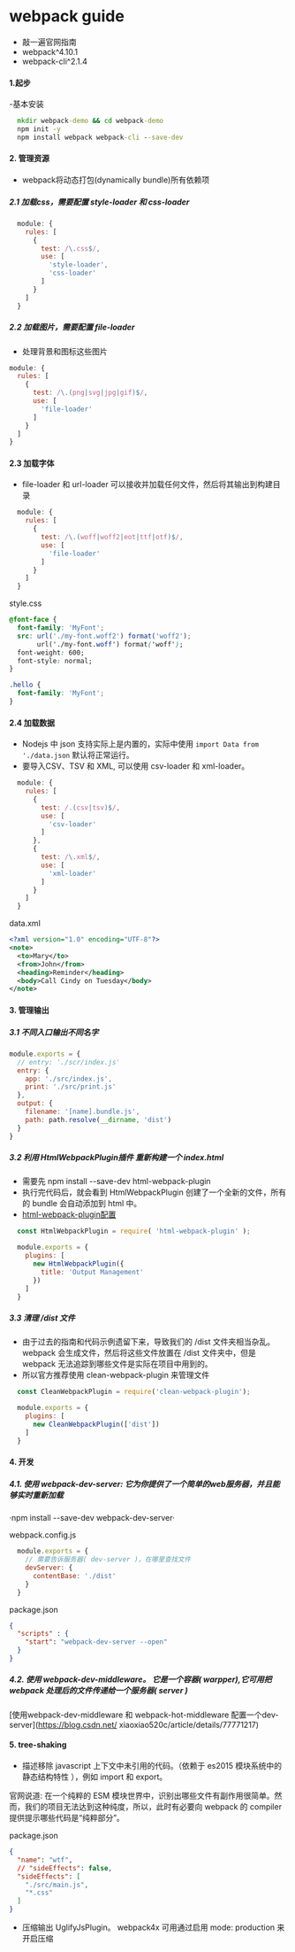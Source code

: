 # webpack guide 

- 敲一遍官网指南
- webpack^4.10.1
- webpack-cli^2.1.4

#### 1.起步

-基本安装
```cmd
  mkdir webpack-demo && cd webpack-demo
  npm init -y
  npm install webpack webpack-cli --save-dev
```

#### 2. 管理资源
- webpack将动态打包(dynamically bundle)所有依赖项

##### 2.1 加载css，需要配置 style-loader 和 css-loader
```javascript
  module: {
    rules: [
      {
        test: /\.css$/,
        use: [
          'style-loader',
          'css-loader'
        ]
      }
    ]
  }
```

##### 2.2 加载图片，需要配置 file-loader
- 处理背景和图标这些图片

```javascript
module: {
  rules: [
    {
      test: /\.(png|svg|jpg|gif)$/,
      use: [
        'file-loader'
      ]
    }
  ]
}
```

#### 2.3 加载字体
- file-loader 和 url-loader 可以接收并加载任何文件，然后将其输出到构建目录

```javascript
  module: {
    rules: [
      {
        test: /\.(woff|woff2|eot|ttf|otf)$/,
        use: [
          'file-loader'
        ]
      }
    ]
  }
```

style.css
```css
@font-face {
  font-family: 'MyFont';
  src: url('./my-font.woff2') format('woff2');
       url('./my-font.woff') format('woff');
  font-weight: 600;
  font-style: normal;
}

.hello {
  font-family: 'MyFont';
}
```

#### 2.4 加载数据 
- Nodejs 中 json 支持实际上是内置的，实际中使用 `import Data from './data.json` 默认将正常运行。
- 要导入CSV、TSV 和 XML, 可以使用 csv-loader 和 xml-loader。

```javascript
  module: {
    rules: [
      {
        test: /.(csv|tsv)$/,
        use: [
          'csv-loader'
        ]
      },
      {
        test: /\.xml$/,
        use: [
          'xml-loader'
        ]
      }
    ]
  }
```

data.xml
```xml
<?xml version="1.0" encoding="UTF-8"?>
<note>
  <to>Mary</to>
  <from>John</from>
  <heading>Reminder</heading>
  <body>Call Cindy on Tuesday</body>
</note>
```


#### 3. 管理输出

##### 3.1 不同入口输出不同名字

```javascript
module.exports = {
  // entry: './scr/index.js'
  entry: {
    app: './src/index.js',
    print: './src/print.js'
  },
  output: {
    filename: '[name].bundle.js',
    path: path.resolve(__dirname, 'dist')
  }
}

```

##### 3.2 利用 HtmlWebpackPlugin插件 重新构建一个 index.html
- 需要先 npm install --save-dev html-webpack-plugin
- 执行完代码后，就会看到 HtmlWebpackPlugin 创建了一个全新的文件，所有的 bundle 会自动添加到 html 中。
- [html-webpack-plugin配置](https://www.cnblogs.com/wonyun/p/6030090.html)

```javascript
  const HtmlWebpackPlugin = require( 'html-webpack-plugin' );

  module.exports = {
    plugins: [
      new HtmlWebpackPlugin({
        title: 'Output Management'
      })
    ]
  }
```

##### 3.3 清理 /dist 文件

- 由于过去的指南和代码示例遗留下来，导致我们的 /dist 文件夹相当杂乱。webpack 会生成文件，然后将这些文件放置在 /dist 文件夹中，但是 webpack 无法追踪到哪些文件是实际在项目中用到的。
- 所以官方推荐使用 clean-webpack-plugin 来管理文件

```javascript
  const CleanWebpackPlugin = require('clean-webpack-plugin');

  module.exports = {
    plugins: [
      new CleanWebpackPlugin(['dist'])
    ]
  }
```


#### 4. 开发

##### 4.1. 使用 webpack-dev-server: 它为你提供了一个简单的web服务器，并且能够实时重新加载
·npm install --save-dev webpack-dev-server·

webpack.config.js
```javascript
  module.exports = {
    // 需要告诉服务器( dev-server )，在哪里查找文件
    devServer: {
      contentBase: './dist'
    }
  }
```

package.json
```json
{
  "scripts" : {
    "start": "webpack-dev-server --open"
  }
}
```

##### 4.2. 使用 webpack-dev-middleware。 它是一个容器( warpper),它可用把webpack 处理后的文件传递给一个服务器( server )

   [使用webpack-dev-middleware 和 webpack-hot-middleware 配置一个dev-server](https://blog.csdn.net/
   xiaoxiao520c/article/details/77771217)


#### 5. tree-shaking

- 描述移除 javascript 上下文中未引用的代码。（依赖于 es2015 模块系统中的 静态结构特性 ），例如 import 和 export。

官网说道: 在一个纯粹的 ESM 模块世界中，识别出哪些文件有副作用很简单。然而，我们的项目无法达到这种纯度，所以，此时有必要向 webpack 的 compiler 提供提示哪些代码是“纯粹部分”。

package.json
```json
{
  "name": "wtf",
  // "sideEffects": false,
  "sideEffects": [
    "./src/main.js",
    "*.css"
  ]
}
```

- 压缩输出
  UglifyJsPlugin。 webpack4x 可用通过启用 mode: production 来开启压缩

